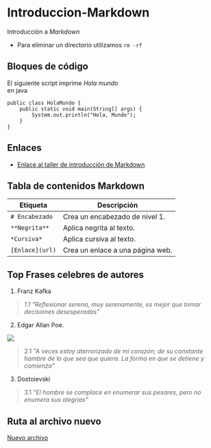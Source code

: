 # **Introduccion-Markdown**
Introducción a _Markdown_

* Para eliminar un directorio utilizamos `rm -rf`

## Bloques de código
El siguiente script imprime *Hola mundo*  
 en java

```
public class HolaMundo {
    public static void main(String[] args) {
        System.out.println("Hola, Mundo");
    }
}
```

## Enlaces

* [Enlace al taller de introducción de Markdown](https://josejuansanchez.org/iaw/taller-markdown/index.html)

## Tabla de contenidos Markdown

| **Etiqueta**    | **Descripción**                  |
|-----------------|----------------------------------|
| `# Encabezado`  | Crea un encabezado de nivel 1.   |
| `**Negrita**`   | Aplica negrita al texto.         |
| `*Cursiva*`     | Aplica cursiva al texto.         |
| `[Enlace](url)` | Crea un enlace a una página web. |


## Top Frases celebres de autores
1. Franz Kafka
> *1.1 "Reflexionar serena, muy serenamente, es mejor que tomar decisiones desesperadas"*

2. Edgar Allan Poe.

<!-- Foto de Edgar Allan Poe -->

![](https://upload.wikimedia.org/wikipedia/commons/thumb/9/97/Edgar_Allan_Poe%2C_circa_1849%2C_restored%2C_squared_off.jpg/800px-Edgar_Allan_Poe%2C_circa_1849%2C_restored%2C_squared_off.jpg)
> 2.1 *"A veces estoy aterrorizado de mi corazón; de su constante hambre de lo que sea que quiera. La forma en que se detiene y comienza"*

3. Dostoievski
> 3.1 *"El hombre se complace en enumerar sus pesares, pero no enumera sus alegrías"*


## Ruta al archivo nuevo

[Nuevo archivo](./Nuevo%20archivo%20Markdown.md)
